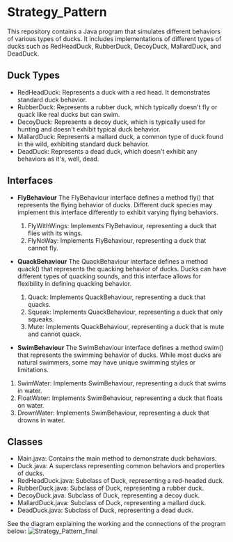 # Strategy_Pattern

This repository contains a Java program that simulates different behaviors of various types of ducks. It includes implementations of different types of ducks such as RedHeadDuck, RubberDuck, DecoyDuck, MallardDuck, and DeadDuck.

## Duck Types
* RedHeadDuck: Represents a duck with a red head. It demonstrates standard duck behavior.
* RubberDuck: Represents a rubber duck, which typically doesn't fly or quack like real ducks but can swim.
* DecoyDuck: Represents a decoy duck, which is typically used for hunting and doesn't exhibit typical duck behavior.
* MallardDuck: Represents a mallard duck, a common type of duck found in the wild, exhibiting standard duck behavior.
* DeadDuck: Represents a dead duck, which doesn't exhibit any behaviors as it's, well, dead.

## Interfaces
  * **FlyBehaviour**
    The FlyBehaviour interface defines a method fly() that represents the flying behavior of ducks. Different duck species may implement this interface differently to exhibit varying flying behaviors.
    
    1. FlyWithWings: Implements FlyBehaviour, representing a duck that flies with its wings.
    2. FlyNoWay: Implements FlyBehaviour, representing a duck that cannot fly.
    
  * **QuackBehaviour**
    The QuackBehaviour interface defines a method quack() that represents the quacking behavior of ducks. Ducks can have different types of quacking sounds, and this interface allows for flexibility in defining quacking behavior.
    
    1. Quack: Implements QuackBehaviour, representing a duck that quacks.
    2. Squeak: Implements QuackBehaviour, representing a duck that only squeaks.
    3. Mute: Implements QuackBehaviour, representing a duck that is mute and cannot quack.

  * **SwimBehaviour**
  The SwimBehaviour interface defines a method swim() that represents the swimming behavior of ducks. While most ducks are natural swimmers, some may have unique swimming styles or limitations.
  
  1. SwimWater: Implements SwimBehaviour, representing a duck that swims in water.
  2. FloatWater: Implements SwimBehaviour, representing a duck that floats on water.
  3. DrownWater: Implements SwimBehaviour, representing a duck that drowns in water.

## Classes
* Main.java: Contains the main method to demonstrate duck behaviors.
* Duck.java: A superclass representing common behaviors and properties of ducks.
* RedHeadDuck.java: Subclass of Duck, representing a red-headed duck.
* RubberDuck.java: Subclass of Duck, representing a rubber duck.
* DecoyDuck.java: Subclass of Duck, representing a decoy duck.
* MallardDuck.java: Subclass of Duck, representing a mallard duck.
* DeadDuck.java: Subclass of Duck, representing a dead duck.

See the diagram explaining the working and the connections of the program below:
![Strategy_Pattern_final](https://github.com/RichaGupta1901/Strategy_Pattern/assets/114852296/fce2298f-e93d-4925-a092-4cb7451eef2a)
